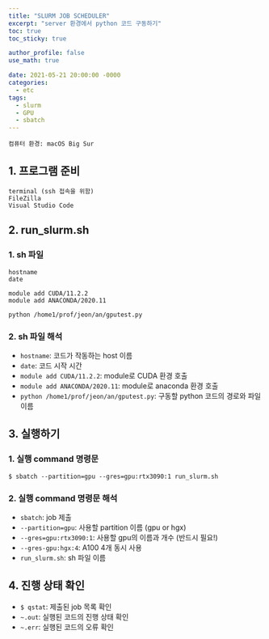 ```yaml
---
title: "SLURM JOB SCHEDULER"
excerpt: "server 환경에서 python 코드 구동하기"
toc: true
toc_sticky: true

author_profile: false
use_math: true

date: 2021-05-21 20:00:00 -0000
categories: 
  - etc
tags:
  - slurm
  - GPU
  - sbatch
---
```


	컴퓨터 환경: macOS Big Sur

## 1. 프로그램 준비

```
terminal (ssh 접속을 위함)
FileZilla
Visual Studio Code
```

## 2. run_slurm.sh

### 1. sh 파일
```
hostname
date

module add CUDA/11.2.2
module add ANACONDA/2020.11

python /home1/prof/jeon/an/gputest.py
```

### 2. sh 파일 해석

- `hostname`: 코드가 작동하는 host 이름
- `date`: 코드 시작 시간
- `module add CUDA/11.2.2`: module로 CUDA 환경 호출
- `module add ANACONDA/2020.11`: module로 anaconda 환경 호출
- `python /home1/prof/jeon/an/gputest.py`: 구동할 python 코드의 경로와 파일 이름

## 3. 실행하기

### 1. 실행 command 명령문

```
$ sbatch --partition=gpu --gres=gpu:rtx3090:1 run_slurm.sh
```

### 2. 실행 command 명령문 해석 

- `sbatch`: job 제출
- `--partition=gpu`: 사용할 partition 이름 (gpu or hgx)
- `--gres=gpu:rtx3090:1`: 사용할 gpu의 이름과 개수 (반드시 필요!)
- `--gres-gpu:hgx:4`: A100 4개 동시 사용
- `run_slurm.sh`: sh 파일 이름

## 4. 진행 상태 확인

- `$ qstat`: 제출된 job 목록 확인
- `~.out`: 실행된 코드의 진행 상태 확인
- `~.err`: 실행된 코드의 오류 확인
<!--stackedit_data:
eyJoaXN0b3J5IjpbMTQ0ODczNTY1NCwtMzcwNTE0NzAyXX0=
-->